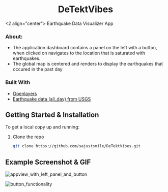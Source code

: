 
<!-- PROJECT TITLE -->
  <h1 align="center">DeTektVibes</h1>

  <2 align="center">
    Earthquake Data Visualizer App
    <br />
    </h2>


### About:
* The application dashboard contains a panel on the left with a button, when clicked on navigates to the location that is saturated with earthquakes.
* The global map is centered and renders to display the earthquakes that occured in the past day

### Built With

* [Openlayers](https://openlayers.org/)
* [Earthquake data (all_day) from USGS](https://earthquake.usgs.gov/earthquakes/feed/v1.0/summary/all_day.geojson)

<!-- GETTING STARTED -->
## Getting Started & Installation

To get a local copy up and running:

1. Clone the repo
   ```sh
   git clone https://github.com/sajustsmile/DeTektVibes.git
   ```

<!-- USAGE EXAMPLES -->
## Example Screenshot & GIF
![appview_with_left_panel_and_button](https://user-images.githubusercontent.com/19821445/128646591-8f8872b9-e4e8-4277-b522-ba616e525a4d.JPG)

![button_functionality](https://user-images.githubusercontent.com/19821445/128684834-f91f85ee-a433-483f-9983-a44dd9c3d97c.gif)
